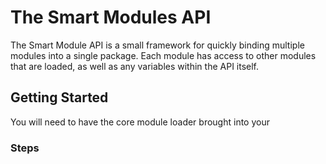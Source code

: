# **The Smart Modules API**
The Smart Module API is a small framework for quickly binding multiple modules into a single package.  Each module has access to other modules that are loaded, as well as any variables within the API itself.

## Getting Started
You will need to have the core module loader brought into your 

### Steps

